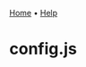 [Home](https://cityssm.github.io/sunrise-cms/)
•
[Help](https://cityssm.github.io/sunrise-cms/docs/)

# config.js
